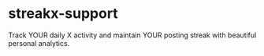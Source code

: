 # streakx-support
Track YOUR daily X activity and maintain YOUR posting streak with beautiful personal analytics.
